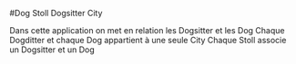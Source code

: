 #Dog Stoll Dogsitter City

Dans cette application on met en relation les Dogsitter et les Dog Chaque Dogditter et chaque Dog appartient à une seule City Chaque Stoll associe un Dogsitter et un Dog
